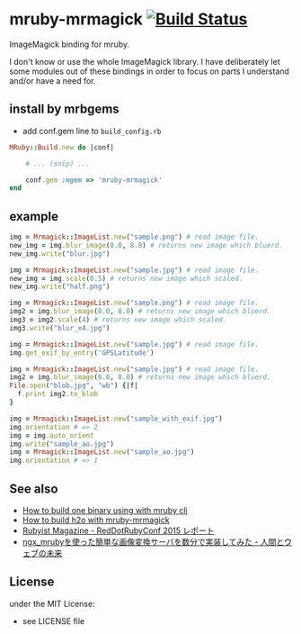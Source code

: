 # mruby-mrmagick   [![Build Status](https://travis-ci.org/kjunichi/mruby-mrmagick.png?branch=master)](https://travis-ci.org/kjunichi/mruby-mrmagick)

ImageMagick binding for mruby.

I don't know or use the whole ImageMagick library.
I have deliberately let some modules out of these bindings in order to focus on parts I understand and/or have a need for.

## install by mrbgems

- add conf.gem line to `build_config.rb`

```ruby
MRuby::Build.new do |conf|

    # ... (snip) ...

    conf.gem :mgem => 'mruby-mrmagick'
end
```

## example

```ruby
img = Mrmagick::ImageList.new("sample.png") # read image file.
new_img = img.blur_image(0.0, 8.0) # returns new image which bluerd.
new_img.write("blur.jpg")
```

```ruby
img = Mrmagick::ImageList.new("sample.jpg") # read image file.
new_img = img.scale(0.5) # returns new image which scaled.
new_img.write("half.png")
```

```ruby
img = Mrmagick::ImageList.new("sample.png") # read image file.
img2 = img.blur_image(0.0, 8.0) # returns new image which bluerd.
img3 = img2.scale(4) # returns new image which scaled.
img3.write("blur_x4.jpg")
```

```ruby
img = Mrmagick::ImageList.new("sample.jpg") # read image file.
img.get_exif_by_entry('GPSLatitude')

```

```ruby
img = Mrmagick::ImageList.new("sample.jpg") # read image file.
img2 = img.blur_image(0.0, 8.0) # returns new image which bluerd.
File.open("blob.jpg", "wb") {|f|
  f.print img2.to_blob
}
```

```ruby
img = Mrmagick::ImageList.new("sample_with_exif.jpg")
img.orientation # => 2
img = img.auto_orient
img.write("sample_ao.jpg")
img = Mrmagick::ImageList.new("sample_ao.jpg")
img.orientation # => 1
```

## See also
- [How to build one binary using with mruby cli](https://github.com/kjunichi/mruby-mrmagick/wiki/How-to-build-one-binary-using-with-mruby-cli)
- [How to build h2o with mruby-mrmagick](https://github.com/kjunichi/mruby-mrmagick/wiki/How-to-build-h2o-with-mruby-mrmagick)
- [Rubyist Magazine - RedDotRubyConf 2015 レポート](http://magazine.rubyist.net/?0051-RedDotRubyConf2015#l7)
- [ngx_mrubyを使った簡単な画像変換サーバを数分で実装してみた - 人間とウェブの未来](http://hb.matsumoto-r.jp/entry/2015/05/13/234326)

## License
under the MIT License:
- see LICENSE file
